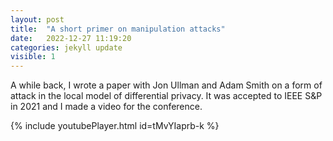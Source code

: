 ```yaml
---
layout: post
title:  "A short primer on manipulation attacks"
date:   2022-12-27 11:19:20
categories: jekyll update
visible: 1
---
```


A while back, I wrote a paper with Jon Ullman and Adam Smith on a form of attack in the local model of differential privacy. It was accepted to IEEE S&P in 2021 and I made a video for the conference.

{% include youtubePlayer.html id=tMvYIaprb-k %}